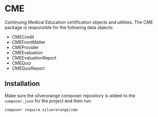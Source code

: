 # CME

Continuing Medical Education certification objects and utilities. The CME
package is responsible for the following data objects:

- CMECredit
- CMEFrontMatter
- CMEProvider
- CMEEvaluation
- CMEEvaluationReport
- CMEQuiz
- CMEQuizReport

## Installation

Make sure the silverorange composer repository is added to the `composer.json`
for the project and then run:

```sh
composer require silverorange/cme
```
